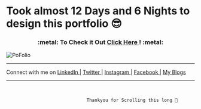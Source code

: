 # Took almost 12 Days and 6 Nights to design this portfolio  :sunglasses:


<h3 align="center">:metal: To Check it Out  <a href="https://shu6h4m.github.io/s/"> Click Here </a> ! :metal:</h3> 


![PoFolio](https://user-images.githubusercontent.com/37971771/124372775-93f83380-dcaa-11eb-9deb-500177c2b178.png) 


----------------------------------------------------------------------------------------------------

Connect with me on <a href="https://www.linkedin.com/in/shu6h4m/"> LinkedIn </a> | <a href="https://twitter.com/shu6h4m"> Twitter </a> | <a href="https://www.instagram.com/shu6h4m/"> Instagram </a> | <a href="https://www.facebook.com/shu6h4m"> Facebook </a> | <a href="https://www.shu6h4m.in"> My Blogs </a>

----------------------------------------------------------------------------------------------------
</br> 



                                  Thankyou for Scrolling this long 🍻
